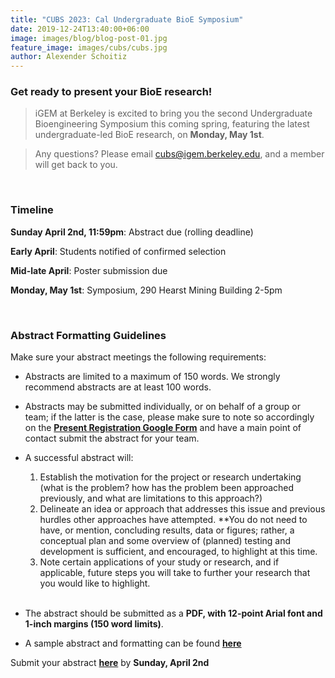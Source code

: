 ```yaml
---
title: "CUBS 2023: Cal Undergraduate BioE Symposium"
date: 2019-12-24T13:40:00+06:00
image: images/blog/blog-post-01.jpg
feature_image: images/cubs/cubs.jpg
author: Alexender Schoitiz
---
```

### Get ready to present your BioE research!

> iGEM at Berkeley is excited to bring you the second Undergraduate Bioengineering Symposium this coming spring, featuring the latest undergraduate-led BioE research, on **Monday, May 1st**.

>Any questions? Please email <cubs@igem.berkeley.edu>, and a member will get back to you. 

&nbsp;

### Timeline

**Sunday April 2nd, 11:59pm**: Abstract due (rolling deadline)

**Early April**: Students notified of confirmed selection

**Mid-late April**: Poster submission due

**Monday, May 1st**: Symposium, 290 Hearst Mining Building 2-5pm

&nbsp;

### Abstract Formatting Guidelines

Make sure your abstract meetings the following requirements:

* Abstracts are limited to a maximum of 150 words. We strongly recommend abstracts are at least 100 words.

* Abstracts may be submitted individually, or on behalf of a group or team; if the latter is the case, please make sure to note so accordingly on the [**Present Registration Google Form**](https://forms.gle/GjATj185Y87WbKe1A) and have a main point of contact submit the abstract for your team. 

* A successful abstract will:
  1. Establish the motivation for the project or research undertaking (what is the problem? how has the problem been approached previously, and what are limitations to this approach?)
  2. Delineate an idea or approach that addresses this issue and previous hurdles other approaches have attempted.
    **You do not need to have, or mention, concluding results, data or figures; rather, a conceptual plan and some overview of (planned) testing and development is sufficient, and encouraged, to highlight at this time.
  3. Note certain applications of your study or research, and if applicable, future steps you will take to further your research that you would like to highlight.  
&nbsp;
* The abstract should be submitted as a **PDF, with 12-point Arial font and 1-inch margins (150 word limits)**.

* A sample abstract and formatting can be found [**here**](https://bit.ly/cubs-sample-abstract)

Submit your abstract [**here**](https://bit.ly/cubs-sp23) by **Sunday, April 2nd**

